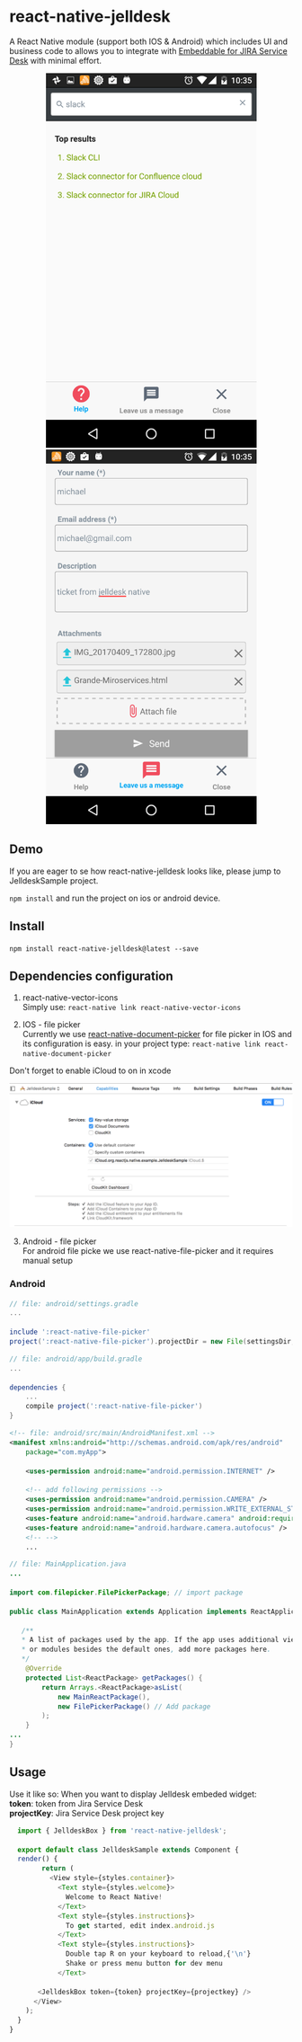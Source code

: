 # react-native-jelldesk
A React Native module (support both IOS & Android) which includes UI and business code to allows you to integrate with [Embeddable for JIRA Service Desk](https://jsoftconnector.atlassian.net/wiki/display/JS/Embeddable+for+JIRA+Service+Desk) with minimal effort.

<p align="center">
 <a href="#"><img src="./screenshot/android-help.png" height="667" width="375"></a>
 <a href="#"><img src="./screenshot/android-feedback.png" height="667" width="375"></a>
</p>

## Demo
If you are eager to se how react-native-jelldesk looks like, please jump to JelldeskSample project. 

`npm install` and run the project on ios or android device.

## Install
`npm install react-native-jelldesk@latest --save`

## Dependencies configuration
1. react-native-vector-icons  
Simply use: `react-native link react-native-vector-icons`

2. IOS - file picker  
Currently we use [react-native-document-picker](https://github.com/Elyx0/react-native-document-picker) for file picker in IOS and its configuration is easy.
in your project type: `react-native link react-native-document-picker`

Don't forget to enable iCloud to on in xcode
<p align="center">
 <a href="#"><img src="./screenshot/icloud-enable.png"></a>
</p>

3. Android - file picker  
For android file picke we use react-native-file-picker and it requires manual setup

### Android
```gradle
// file: android/settings.gradle
...

include ':react-native-file-picker'
project(':react-native-file-picker').projectDir = new File(settingsDir, '../node_modules/react-native-file-picker/android')
```
```gradle
// file: android/app/build.gradle
...

dependencies {
    ...
    compile project(':react-native-file-picker')
}
```
```xml
<!-- file: android/src/main/AndroidManifest.xml -->
<manifest xmlns:android="http://schemas.android.com/apk/res/android"
    package="com.myApp">

    <uses-permission android:name="android.permission.INTERNET" />

    <!-- add following permissions -->
    <uses-permission android:name="android.permission.CAMERA" />
    <uses-permission android:name="android.permission.WRITE_EXTERNAL_STORAGE"/>
    <uses-feature android:name="android.hardware.camera" android:required="true"/>
    <uses-feature android:name="android.hardware.camera.autofocus" />
    <!-- -->
    ...
```
```java
// file: MainApplication.java
...

import com.filepicker.FilePickerPackage; // import package

public class MainApplication extends Application implements ReactApplication {

   /**
   * A list of packages used by the app. If the app uses additional views
   * or modules besides the default ones, add more packages here.
   */
    @Override
    protected List<ReactPackage> getPackages() {
        return Arrays.<ReactPackage>asList(
            new MainReactPackage(),
            new FilePickerPackage() // Add package
        );
    }
...
}
```

## Usage
 Use it like so:
 When you want to display Jelldesk embeded widget:  
 **token**: token from Jira Service Desk  
 **projectKey**: Jira Service Desk project key  
 
```js
  import { JelldeskBox } from 'react-native-jelldesk';
  
  export default class JelldeskSample extends Component {
  render() {    
	    return (
	      <View style={styles.container}>
	        <Text style={styles.welcome}>
	          Welcome to React Native!
	        </Text>
	        <Text style={styles.instructions}>
	          To get started, edit index.android.js
	        </Text>
	        <Text style={styles.instructions}>
	          Double tap R on your keyboard to reload,{'\n'}
	          Shake or press menu button for dev menu
	        </Text>
    
       <JelldeskBox token={token} projectKey={projectkey} />
      </View>
    );
  }
}
```
